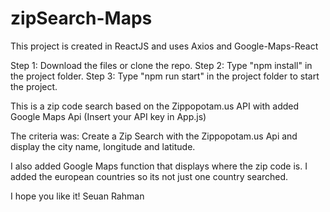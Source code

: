 # zipSearch-Maps

This project is created in ReactJS and uses Axios and Google-Maps-React

Step 1: Download the files or clone the repo.
Step 2: Type "npm install" in the project folder.
Step 3: Type "npm run start" in the project folder to start the project.

This is a zip code search based on the Zippopotam.us API with added Google Maps Api
(Insert your API key in App.js)

The criteria was: 
Create a Zip Search with the Zippopotam.us Api and display the city name, longitude and latitude.

I also added Google Maps function that displays where the zip code is.
I added the european countries so its not just one country searched.

I hope you like it!
Seuan Rahman
